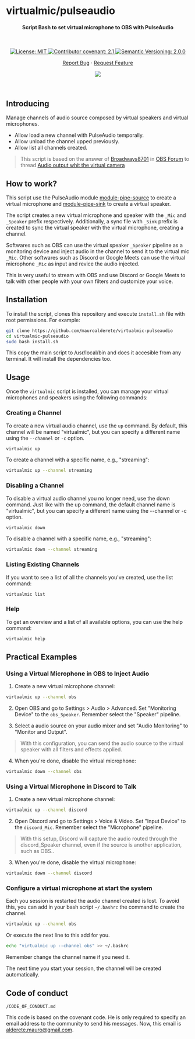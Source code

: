 # virtualmic/pulseaudio

<h4 align="center">Script Bash to set virtual microphone to OBS with PulseAudio</h4>

&nbsp;

<div align="center">

<a href="./LICENSE">
	<img alt="License: MIT" src="https://img.shields.io/badge/MIT-License-yellow.svg">
</a>
<a href="./CODE_OF_CONDUCT.md">
	<img alt="Contributor covenant: 2.1" src="https://img.shields.io/badge/Contributor%20Covenant-2.1-4baaaa.svg">
</a>
<a href="https://semver.org/">
	<img alt="Semantic Versioning: 2.0.0" src="https://img.shields.io/badge/Semantic--Versioning-2.0.0-a05f79?logo=semantic-release&logoColor=f97ff0">
</a>

<a href="./issues/new/choose">Report Bug</a>
·
<a href="./issues/new/choose">Request Feature</a>

<a href="https://twitter.com/intent/tweet?text=👋%20Check%20this%20amazing%20repo%20https://github.com/mauroalderete/coding-projects-template,%20created%20by%20@_mauroalderete%0A%0A%23DEVCommunity%20%23100DaysOfCode%20%23Golang%20%23gcode">
	<img src="https://img.shields.io/twitter/url?label=Share%20on%20Twitter&style=social&url=https%3A%2F%2Fgithub.com%2Fatapas%2Fmodel-repo">
</a>

</div>

&nbsp;
## Introducing

Manage channels of audio source composed by virtual speakers and virtual microphones.

- Allow load a new channel with PulseAudio temporally.
- Allow unload the channel upped previously.
- Allow list all channels created.

> This script is based on the answer of [Broadways8701](https://obsproject.com/forum/members/broadways8701.428018/) in [OBS Forum](https://obsproject.com/forum/) to thread [Audio output whit the virtual camera](https://obsproject.com/forum/threads/audio-output-with-the-virtual-camera.155140/)


## How to work?

This script use the PulseAudio module [module-pipe-source](https://www.freedesktop.org/wiki/Software/PulseAudio/Documentation/User/Modules/#module-pipe-source) to create a virtual microphone and [module-pipe-sink](https://www.freedesktop.org/wiki/Software/PulseAudio/Documentation/User/Modules/#module-pipe-sink) to create a virtual speaker.

The script creates a new virtual microphone and speaker with the `_Mic` and `_Speaker` prefix respectively. Additionally, a sync file with `_Sink` prefix is created to sync the virtual speaker with the virtual microphone, creating a channel.

Softwares such as OBS can use the virtual speaker `_Speaker` pipeline as a monitoring device and inject audio in the channel to send it to the virtual mic `_Mic`.
Other softwares such as Discord or Google Meets can use the virtual microphone `_Mic` as input and revice the audio injected.

This is very useful to stream with OBS and use Discord or Google Meets to talk with other people with your own filters and customize your voice.

## Installation

To install the script, clones this repository and execute `install.sh` file with root permissions. For example:

```bash
git clone https://github.com/mauroalderete/virtualmic-pulseaudio
cd virtualmic-pulseaudio
sudo bash install.sh
```

This copy the main script to /usr/local/bin and does it accesible from any terminal. It will install the dependencies too.

## Usage


Once the `virtualmic` script is installed, you can manage your virtual microphones and speakers using the following commands:

### Creating a Channel

To create a new virtual audio channel, use the `up` command. By default, this channel will be named "virtualmic", but you can specify a different name using the `--channel` or `-c` option.

```bash
virtualmic up
```

To create a channel with a specific name, e.g., "streaming":

```bash
virtualmic up --channel streaming
```

### Disabling a Channel

To disable a virtual audio channel you no longer need, use the down command. Just like with the up command, the default channel name is "virtualmic", but you can specify a different name using the --channel or -c option.

```bash
virtualmic down
```

To disable a channel with a specific name, e.g., "streaming":

```bash
virtualmic down --channel streaming
```

### Listing Existing Channels

If you want to see a list of all the channels you've created, use the list command:

```bash
virtualmic list
```

### Help

To get an overview and a list of all available options, you can use the help command:

```bash
virtualmic help
```

## Practical Examples

### Using a Virtual Microphone in OBS to Inject Audio

1. Create a new virtual microphone channel:

```bash
virtualmic up --channel obs
```

2. Open OBS and go to Settings > Audio > Advanced. Set "Monitoring Device" to the `obs_Speaker`. Remember select the "Speaker" pipeline.

3. Select a audio source on your audio mixer and set "Audio Monitoring" to "Monitor and Output".
> With this configuration, you can send the audio source to the virtual speaker with all filters and effects applied.

4. When you're done, disable the virtual microphone:

```bash
virtualmic down --channel obs
```

### Using a Virtual Microphone in Discord to Talk

1. Create a new virtual microphone channel:

```bash
virtualmic up --channel discord
```

2. Open Discord and go to Settings > Voice & Video. Set "Input Device" to the `discord_Mic`. Remember select the "Microphone" pipeline.
> With this setup, Discord will capture the audio routed through the discord_Speaker channel, even if the source is another application, such as OBS..

3. When you're done, disable the virtual microphone:

```bash
virtualmic down --channel discord
```

### Configure a virtual microphone at start the system

Each you session is restarted the audio channel created is lost. To avoid this, you can add in your bash script `~/.bashrc` the command to create the channel.

```bash
virtualmic up --channel obs
```

Or execute the next line to this add for you.

```bash
echo "virtualmic up --channel obs" >> ~/.bashrc
```

Remember change the channel name if you need it.

The next time you start your session, the channel will be created automatically.

## Code of conduct

`/CODE_OF_CONDUCT.md`

This code is based on the covenant code. He is only required to specify an email address to the community to send his messages. Now, this email is alderete.mauro@gmail.com.

